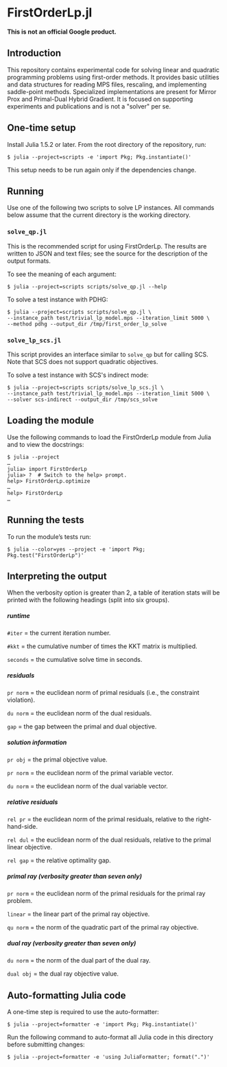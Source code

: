 # FirstOrderLp.jl

**This is not an official Google product.**

## Introduction

This repository contains experimental code for solving linear and quadratic
programming problems using first-order methods. It provides basic utilities and
data structures for reading MPS files, rescaling, and implementing saddle-point
methods. Specialized implementations are present for Mirror Prox and
Primal-Dual Hybrid Gradient. It is focused on supporting experiments and
publications and is not a "solver" per se.

## One-time setup

Install Julia 1.5.2 or later. From the root directory of the repository, run:

```shell
$ julia --project=scripts -e 'import Pkg; Pkg.instantiate()'
```

This setup needs to be run again only if the dependencies change.

## Running

Use one of the following two scripts to solve LP instances. All commands below
assume that the current directory is the working directory.

### `solve_qp.jl`

This is the recommended script for using FirstOrderLp. The results are written
to JSON and text files; see the source for the description of the output
formats.

To see the meaning of each argument:

```shell
$ julia --project=scripts scripts/solve_qp.jl --help
```

To solve a test instance with PDHG:

```shell
$ julia --project=scripts scripts/solve_qp.jl \
--instance_path test/trivial_lp_model.mps --iteration_limit 5000 \
--method pdhg --output_dir /tmp/first_order_lp_solve
```

### `solve_lp_scs.jl`

This script provides an interface similar to `solve_qp` but for calling SCS.
Note that SCS does not support quadratic objectives.

To solve a test instance with SCS's indirect mode:

```shell
$ julia --project=scripts scripts/solve_lp_scs.jl \
--instance_path test/trivial_lp_model.mps --iteration_limit 5000 \
--solver scs-indirect --output_dir /tmp/scs_solve
```

## Loading the module

Use the following commands to load the FirstOrderLp module from Julia and to
view the docstrings:

```
$ julia --project
…
julia> import FirstOrderLp
julia> ?  # Switch to the help> prompt.
help> FirstOrderLp.optimize
…
help> FirstOrderLp
…
```

## Running the tests

To run the module’s tests run:

```shell
$ julia --color=yes --project -e 'import Pkg; Pkg.test("FirstOrderLp")'
```

## Interpreting the output

When the verbosity option is greater than 2, a table of iteration stats will be
printed with the following headings (split into six groups).

##### runtime

`#iter` = the current iteration number.

`#kkt` = the cumulative number of times the KKT matrix is multiplied.

`seconds` = the cumulative solve time in seconds.

##### residuals

`pr norm` = the euclidean norm of primal residuals (i.e., the constraint
violation).

`du norm` = the euclidean norm of the dual residuals.

`gap` = the gap between the primal and dual objective.

##### solution information

`pr obj` = the primal objective value.

`pr norm` = the euclidean norm of the primal variable vector.

`du norm` = the euclidean norm of the dual variable vector.

##### relative residuals

`rel pr` = the euclidean norm of the primal residuals, relative to the
right-hand-side.

`rel dul` = the euclidean norm of the dual residuals, relative to the primal
linear objective.

`rel gap` = the relative optimality gap.

##### primal ray (verbosity greater than seven only)

`pr norm` = the euclidean norm of the primal residuals for the primal ray
problem.

`linear` = the linear part of the primal ray objective.

`qu norm` = the norm of the quadratic part of the primal ray objective.

##### dual ray (verbosity greater than seven only)

`du norm` = the norm of the dual part of the dual ray.

`dual obj` = the dual ray objective value.

## Auto-formatting Julia code

A one-time step is required to use the auto-formatter:

```shell
$ julia --project=formatter -e 'import Pkg; Pkg.instantiate()'
```

Run the following command to auto-format all Julia code in this directory before
submitting changes:

```shell
$ julia --project=formatter -e 'using JuliaFormatter; format(".")'
```
